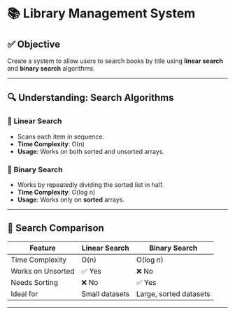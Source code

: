 # 📚 Library Management System

## ✅ Objective
Create a system to allow users to search books by title using **linear search** and **binary search** algorithms.

---

## 🔍 Understanding: Search Algorithms

### 🔹 Linear Search
- Scans each item in sequence.
- **Time Complexity**: O(n)
- **Usage**: Works on both sorted and unsorted arrays.

### 🔹 Binary Search
- Works by repeatedly dividing the sorted list in half.
- **Time Complexity**: O(log n)
- **Usage**: Works only on **sorted** arrays.

---

## 🔬 Search Comparison

| Feature              | Linear Search | Binary Search |
|----------------------|----------------|----------------|
| Time Complexity      | O(n)           | O(log n)       |
| Works on Unsorted    | ✅ Yes         | ❌ No          |
| Needs Sorting        | ❌ No          | ✅ Yes         |
| Ideal for            | Small datasets | Large, sorted datasets |

---
